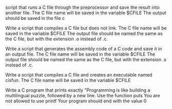  script that runs a C file through the preprocessor and save the result into another file.
The C file name will be saved in the variable $CFILE
The output should be saved in the file c

Write a script that compiles a C file but does not link.
The C file name will be saved in the variable $CFILE
The output file should be named the same as the C file, but with the extension .o instead of .c.

Write a script that generates the assembly code of a C code and save it in an output file.
The C file name will be saved in the variable $CFILE
The output file should be named the same as the C file, but with the extension .s instead of .c.

Write a script that compiles a C file and creates an executable named cisfun.
The C file name will be saved in the variable $CFILE


Write a C program that prints exactly "Programming is like building a multilingual puzzle, followed by a new line.
Use the function puts
You are not allowed to use printf
Your program should end with the value 0
